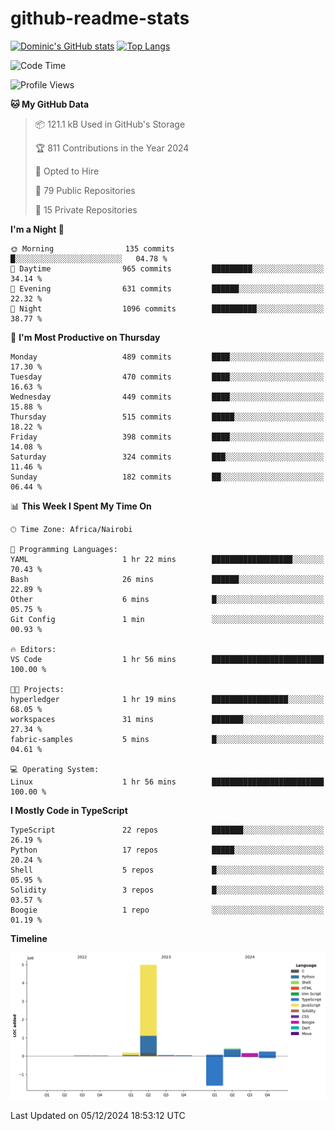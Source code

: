 # github-readme-stats
[![Dominic's GitHub stats](https://github-readme-stats.vercel.app/api?username=Domengo&show_icons=true)](https://github.com/anuraghazra/github-readme-stats)
[![Top Langs](https://github-readme-stats.vercel.app/api/top-langs/?username=Domengo&show_icons=true)](https://github.com/Domengo/github-readme-stats)

<!--START_SECTION:waka-->
![Code Time](http://img.shields.io/badge/Code%20Time-888%20hrs%205%20mins-blue)

![Profile Views](http://img.shields.io/badge/Profile%20Views-0-blue)

**🐱 My GitHub Data** 

> 📦 121.1 kB Used in GitHub's Storage 
 > 
> 🏆 811 Contributions in the Year 2024
 > 
> 💼 Opted to Hire
 > 
> 📜 79 Public Repositories 
 > 
> 🔑 15 Private Repositories 
 > 
**I'm a Night 🦉** 

```text
🌞 Morning                135 commits         █░░░░░░░░░░░░░░░░░░░░░░░░   04.78 % 
🌆 Daytime                965 commits         █████████░░░░░░░░░░░░░░░░   34.14 % 
🌃 Evening                631 commits         ██████░░░░░░░░░░░░░░░░░░░   22.32 % 
🌙 Night                  1096 commits        ██████████░░░░░░░░░░░░░░░   38.77 % 
```
📅 **I'm Most Productive on Thursday** 

```text
Monday                   489 commits         ████░░░░░░░░░░░░░░░░░░░░░   17.30 % 
Tuesday                  470 commits         ████░░░░░░░░░░░░░░░░░░░░░   16.63 % 
Wednesday                449 commits         ████░░░░░░░░░░░░░░░░░░░░░   15.88 % 
Thursday                 515 commits         █████░░░░░░░░░░░░░░░░░░░░   18.22 % 
Friday                   398 commits         ████░░░░░░░░░░░░░░░░░░░░░   14.08 % 
Saturday                 324 commits         ███░░░░░░░░░░░░░░░░░░░░░░   11.46 % 
Sunday                   182 commits         ██░░░░░░░░░░░░░░░░░░░░░░░   06.44 % 
```


📊 **This Week I Spent My Time On** 

```text
🕑︎ Time Zone: Africa/Nairobi

💬 Programming Languages: 
YAML                     1 hr 22 mins        ██████████████████░░░░░░░   70.43 % 
Bash                     26 mins             ██████░░░░░░░░░░░░░░░░░░░   22.89 % 
Other                    6 mins              █░░░░░░░░░░░░░░░░░░░░░░░░   05.75 % 
Git Config               1 min               ░░░░░░░░░░░░░░░░░░░░░░░░░   00.93 % 

🔥 Editors: 
VS Code                  1 hr 56 mins        █████████████████████████   100.00 % 

🐱‍💻 Projects: 
hyperledger              1 hr 19 mins        █████████████████░░░░░░░░   68.05 % 
workspaces               31 mins             ███████░░░░░░░░░░░░░░░░░░   27.34 % 
fabric-samples           5 mins              █░░░░░░░░░░░░░░░░░░░░░░░░   04.61 % 

💻 Operating System: 
Linux                    1 hr 56 mins        █████████████████████████   100.00 % 
```

**I Mostly Code in TypeScript** 

```text
TypeScript               22 repos            ███████░░░░░░░░░░░░░░░░░░   26.19 % 
Python                   17 repos            █████░░░░░░░░░░░░░░░░░░░░   20.24 % 
Shell                    5 repos             █░░░░░░░░░░░░░░░░░░░░░░░░   05.95 % 
Solidity                 3 repos             █░░░░░░░░░░░░░░░░░░░░░░░░   03.57 % 
Boogie                   1 repo              ░░░░░░░░░░░░░░░░░░░░░░░░░   01.19 % 
```



**Timeline**

![Lines of Code chart](https://raw.githubusercontent.com/Domengo/Domengo/main/assets/bar_graph.png)


 Last Updated on 05/12/2024 18:53:12 UTC
<!--END_SECTION:waka-->


